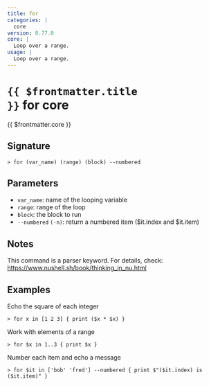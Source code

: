 ```yaml
---
title: for
categories: |
  core
version: 0.77.0
core: |
  Loop over a range.
usage: |
  Loop over a range.
---
```


# <code>{{ $frontmatter.title }}</code> for core

<div class='command-title'>{{ $frontmatter.core }}</div>

## Signature

```> for (var_name) (range) (block) --numbered```

## Parameters

 -  `var_name`: name of the looping variable
 -  `range`: range of the loop
 -  `block`: the block to run
 -  `--numbered` `(-n)`: return a numbered item ($it.index and $it.item)

## Notes
This command is a parser keyword. For details, check:
  https://www.nushell.sh/book/thinking_in_nu.html
## Examples

Echo the square of each integer
```shell
> for x in [1 2 3] { print ($x * $x) }

```

Work with elements of a range
```shell
> for $x in 1..3 { print $x }

```

Number each item and echo a message
```shell
> for $it in ['bob' 'fred'] --numbered { print $"($it.index) is ($it.item)" }

```
